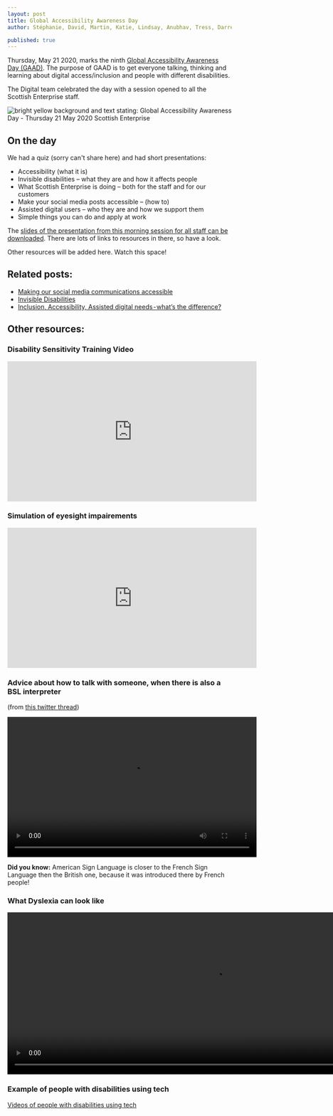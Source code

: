 ```yaml
---
layout: post
title: Global Accessibility Awareness Day
author: Stéphanie, David, Martin, Katie, Lindsay, Anubhav, Tress, Darren, Miriam and Joan

published: true
---
```


Thursday, May 21 2020, marks the ninth [Global Accessibility Awareness Day (GAAD)](https://globalaccessibilityawarenessday.org/). The purpose of GAAD is to get everyone talking, thinking and learning about digital access/inclusion and people with different disabilities.

The Digital team celebrated the day with a session opened to all the Scottish Enterprise staff.

<!--more-->
![bright yellow background and text stating: Global Accessibility Awareness Day -  Thursday 21 May 2020 Scottish Enterprise
](/images/a11y/GAAD-yellow.png)

## On the day
We had a quiz (sorry can't share here) and had short presentations:

- Accessibility (what it is)
- Invisible disabilities – what they are and how it affects people
- What Scottish Enterprise is doing – both for the staff and for our customers
- Make your social media posts accessible – (how to)
- Assisted digital users – who they are and how we support them
- Simple things you can do and apply at work

The [slides of the presentation from this morning session for all staff can be downloaded](/images/a11y/GAAD2020-presentation-for-the-public.pdf). 
There are lots of links to resources in there, so have a look.

Other resources will be added here. Watch this space!

## Related posts:

- [Making our social media communications accessible](https://scotentsd.github.io/Making-our-social-media-comms-accessible/) 
- [Invisible Disabilities](https://scotentsd.github.io/Invisible-disabilities/)
- [Inclusion, Accessibility, Assisted digital needs - what’s the difference?](https://scotentsd.github.io/A11Y-assisted-inclusion/)

## Other resources:

### Disability Sensitivity Training Video
 <p><iframe width="560" height="315" src="https://www.youtube.com/embed/Gv1aDEFlXq8" frameborder="0" allow="accelerometer; autoplay; encrypted-media; gyroscope; picture-in-picture" allowfullscreen></iframe></p>
 
### Simulation of eyesight impairements
<p><iframe width="560" height="315" src="https://www.youtube.com/embed/64qpW4rbCQw" frameborder="0" allow="accelerometer; autoplay; encrypted-media; gyroscope; picture-in-picture" allowfullscreen></iframe></p>

### Advice about how to talk with someone, when there is also a BSL interpreter
(from [this twitter thread](https://twitter.com/bjfletcher/status/1235947631932817408))
 <p>
 <video width="560" height="315" controls>
 <source src="/images/a11y/advice-BSL.mp4"  type="video/mp4">
 </video>
</p>

**Did you know:** American Sign Language is closer to the French Sign Language then the British one, because it was introduced there by French people!     

### What Dyslexia can look like
<p>
 <video width="930" height="364" controls>
 <source src="/images/a11y/dyslexia.mp4"  type="video/mp4">
 </video>
</p>
             
### Example of people with disabilities using tech
[Videos of people with disabilities using tech](https://axesslab.com/tech-youtubers/)
